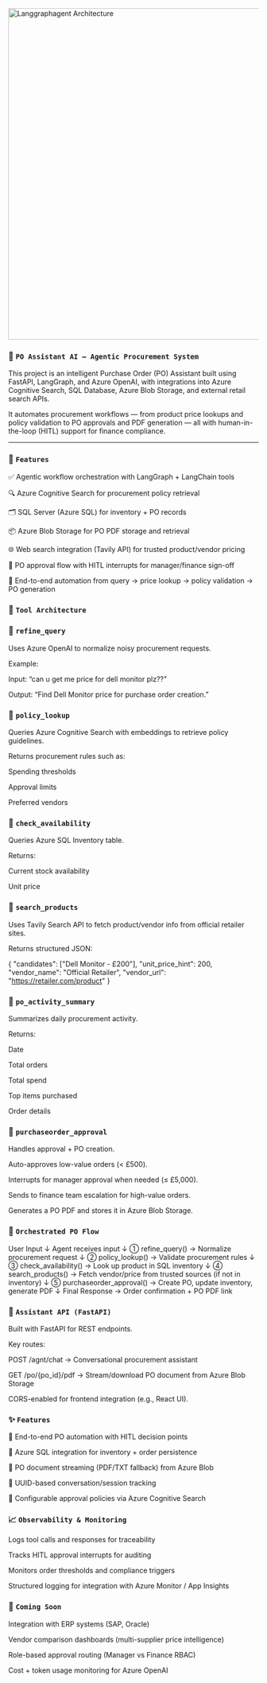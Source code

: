 <img width="836" height="667" alt="Langgraphagent Architecture" src="https://github.com/user-attachments/assets/d88b0048-a9f6-43cf-bd25-3dcca3845fdf" />

###  💼 `PO Assistant AI – Agentic Procurement System`

This project is an intelligent Purchase Order (PO) Assistant built using FastAPI, LangGraph, and Azure OpenAI, with integrations into Azure Cognitive Search, SQL Database, Azure Blob Storage, and external retail search APIs.

It automates procurement workflows — from product price lookups and policy validation to PO approvals and PDF generation — all with human-in-the-loop (HITL) support for finance compliance.

--- 

### 🔧 `Features`

✅ Agentic workflow orchestration with LangGraph + LangChain tools

🔍 Azure Cognitive Search for procurement policy retrieval

🗂 SQL Server (Azure SQL) for inventory + PO records

📦 Azure Blob Storage for PO PDF storage and retrieval

🌐 Web search integration (Tavily API) for trusted product/vendor pricing

🧾 PO approval flow with HITL interrupts for manager/finance sign-off

🔁 End-to-end automation from query → price lookup → policy validation → PO generation

### 🧠 `Tool Architecture`
### 📄 `refine_query`

Uses Azure OpenAI to normalize noisy procurement requests.

Example:

Input: “can u get me price for dell monitor plz??”

Output: “Find Dell Monitor price for purchase order creation.”

### 📄 `policy_lookup`

Queries Azure Cognitive Search with embeddings to retrieve policy guidelines.

Returns procurement rules such as:

Spending thresholds

Approval limits

Preferred vendors

### 📄 `check_availability`

Queries Azure SQL Inventory table.

Returns:

Current stock availability

Unit price

### 📄 `search_products`

Uses Tavily Search API to fetch product/vendor info from official retailer sites.

Returns structured JSON:

{
  "candidates": ["Dell Monitor - £200"],
  "unit_price_hint": 200,
  "vendor_name": "Official Retailer",
  "vendor_url": "https://retailer.com/product"
}

### 📄 `po_activity_summary`

Summarizes daily procurement activity.

Returns:

Date

Total orders

Total spend

Top items purchased

Order details

### 📄 `purchaseorder_approval`

Handles approval + PO creation.

Auto-approves low-value orders (< £500).

Interrupts for manager approval when needed (≤ £5,000).

Sends to finance team escalation for high-value orders.

Generates a PO PDF and stores it in Azure Blob Storage.

### 🔁 `Orchestrated PO Flow`

User Input
↓
Agent receives input
↓
➀ refine_query() → Normalize procurement request
↓
➁ policy_lookup() → Validate procurement rules
↓
➂ check_availability() → Look up product in SQL inventory
↓
➃ search_products() → Fetch vendor/price from trusted sources (if not in inventory)
↓
➄ purchaseorder_approval() → Create PO, update inventory, generate PDF
↓
Final Response → Order confirmation + PO PDF link

### 🤖 `Assistant API (FastAPI)`

Built with FastAPI for REST endpoints.

Key routes:

POST /agnt/chat → Conversational procurement assistant

GET /po/{po_id}/pdf → Stream/download PO document from Azure Blob Storage

CORS-enabled for frontend integration (e.g., React UI).

### ✨ `Features`

🔹 End-to-end PO automation with HITL decision points

🔹 Azure SQL integration for inventory + order persistence

🔹 PO document streaming (PDF/TXT fallback) from Azure Blob

🔹 UUID-based conversation/session tracking

🔹 Configurable approval policies via Azure Cognitive Search

### 📈 `Observability & Monitoring`

Logs tool calls and responses for traceability

Tracks HITL approval interrupts for auditing

Monitors order thresholds and compliance triggers

Structured logging for integration with Azure Monitor / App Insights

### 📌 `Coming Soon`

Integration with ERP systems (SAP, Oracle)

Vendor comparison dashboards (multi-supplier price intelligence)

Role-based approval routing (Manager vs Finance RBAC)

Cost + token usage monitoring for Azure OpenAI
